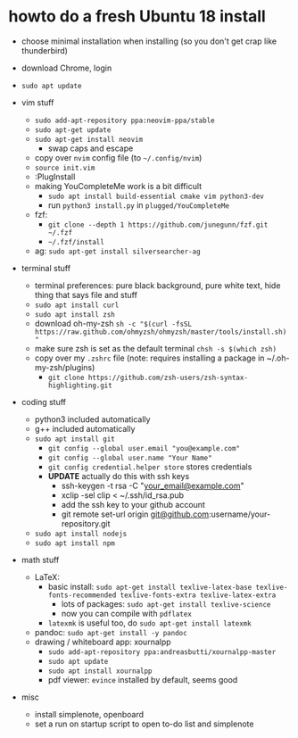 # howto do a fresh Ubuntu 18 install

- choose minimal installation when installing (so you don't get crap like thunderbird)

- download Chrome, login

- `sudo apt update`

- vim stuff
  * `sudo add-apt-repository ppa:neovim-ppa/stable`
  * `sudo apt-get update`
  * `sudo apt-get install neovim`
	* swap caps and escape
  * copy over `nvim` config file (to `~/.config/nvim`)
  * `source init.vim`
  * :PlugInstall 
  * making YouCompleteMe work is a bit difficult
    * `sudo apt install build-essential cmake vim python3-dev`
    * run `python3 install.py` in `plugged/YouCompleteMe`
  * fzf: 
    * `git clone --depth 1 https://github.com/junegunn/fzf.git ~/.fzf`
    * `~/.fzf/install`
  * ag: `sudo apt-get install silversearcher-ag`

- terminal stuff
  * terminal preferences: pure black background, pure white text, hide thing that says file and stuff
  * `sudo apt install curl`
  * `sudo apt install zsh`
  * download oh-my-zsh `sh -c "$(curl -fsSL https://raw.github.com/ohmyzsh/ohmyzsh/master/tools/install.sh)"`
  * make sure zsh is set as the default terminal `chsh -s $(which zsh)`
  * copy over my `.zshrc` file (note: requires installing a package in ~/.oh-my-zsh/plugins)
    * `git clone https://github.com/zsh-users/zsh-syntax-highlighting.git`


- coding stuff
  * python3 included automatically
  * g++ included automatically
  * `sudo apt install git`
    * `git config --global user.email "you@example.com"`
    * `git config --global user.name "Your Name"`
    * `git config credential.helper store` stores credentials
    * **UPDATE** actually do this with ssh keys
      * ssh-keygen -t rsa -C "your_email@example.com"
      * xclip -sel clip < ~/.ssh/id_rsa.pub
      * add the ssh key to your github account
      * git remote set-url origin git@github.com:username/your-repository.git
  * `sudo apt install nodejs`
  * `sudo apt install npm`

- math stuff
  * LaTeX: 
    * basic install: `sudo apt-get install texlive-latex-base texlive-fonts-recommended texlive-fonts-extra texlive-latex-extra`
      * lots of packages: `sudo apt-get install texlive-science`
      * now you can compile with `pdflatex`
    * `latexmk` is useful too, do `sudo apt-get install latexmk`
  * pandoc: `sudo apt-get install -y pandoc`
  * drawing / whiteboard app: xournalpp
    * `sudo add-apt-repository ppa:andreasbutti/xournalpp-master`
    * `sudo apt update`
    * `sudo apt install xournalpp`
    * pdf viewer: `evince` installed by default, seems good

- misc
  * install simplenote, openboard
  * set a run on startup script to open to-do list and simplenote

